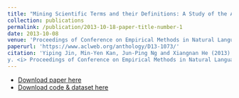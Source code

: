 ```yaml
---
title: "Mining Scientific Terms and their Definitions: A Study of the ACL Anthology"
collection: publications
permalink: /publication/2013-10-18-paper-title-number-1
date: 2013-10-08
venue: 'Proceedings of Conference on Empirical Methods in Natural Language Processing (EMNLP 2013)'
paperurl: 'https://www.aclweb.org/anthology/D13-1073/'
citation: 'Yiping Jin, Min-Yen Kan, Jun-Ping Ng and Xiangnan He (2013). Mining Scientific Terms and their Definitions: A Study of the ACL Antholog
y. <i> Proceedings of Conference on Empirical Methods in Natural Language Processing (EMNLP 2013)</i>. Seattle, USA.'
---
```


- [Download paper here](https://www.aclweb.org/anthology/D13-1073.pdf)
- [Download code & dataset here](https://github.com/YipingNUS/DefMiner)